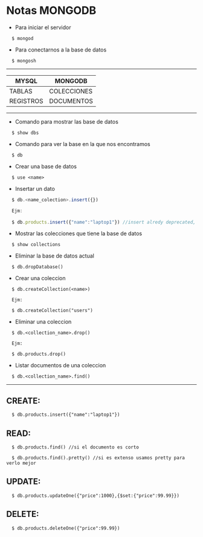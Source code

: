 # Notas MONGODB

- Para iniciar el servidor

```console
  $ mongod 
```

- Para conectarnos a la base de datos

```console
  $ mongosh
```
---


|MYSQL    |MONGODB    |
|---------|-----------|
|TABLAS   |COLECCIONES|
|REGISTROS|DOCUMENTOS |

___

- Comando para mostrar las base de datos
```console
  $ show dbs
```

- Comando para ver la base en la que nos encontramos
```console
  $ db
```

- Crear una base de datos
```console
  $ use <name>
```

- Insertar un dato
```js
  $ db.<name_colection>.insert({})

  Ejm:
  
  $ db.products.insert({"name":"laptop1"}) //insert alredy deprecated, instead use insertOne or insertMany
```

- Mostrar las colecciones que tiene la base de datos

```console
  $ show collections
```

- Eliminar la base de datos actual
```console
  $ db.dropDatabase()
```
- Crear una coleccion
```consolegit remote add origin https://github.com/jhonatan0912/MONGODB-NOTES.git
  $ db.createCollection(<name>)

  Ejm:

  $ db.createCollection("users")
```
- Eliminar una coleccion
```console
  $ db.<collection_name>.drop()

  Ejm:

  $ db.products.drop()
```
- Listar documentos de una coleccion
```console
  $ db.<collection_name>.find()
```
___
## CREATE: 
```console
  $ db.products.insert({"name":"laptop1"})
```
## READ: 
```console
  $ db.products.find() //si el documento es corto

  $ db.products.find().pretty() //si es extenso usamos pretty para verlo mejor
```
## UPDATE: 
```console
  $ db.products.updateOne({"price":1000},{$set:{"price":99.99}})
```
## DELETE: 
```console
  $ db.products.deleteOne({"price":99.99})
```
